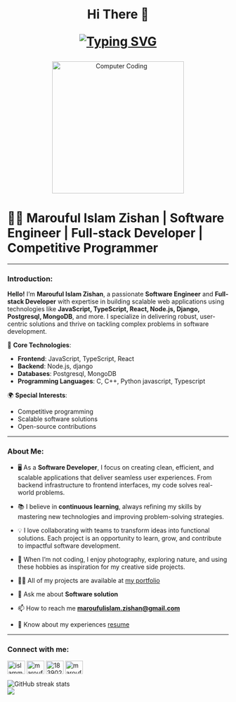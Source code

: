 
 
<h1 align="center">Hi There 👋
 
[![Typing SVG](https://readme-typing-svg.herokuapp.com?size=28&duration=4000&color=0078D7&center=true&vCenter=true&width=650&lines=Welcome+to+My+GitHub+Portfolio!;I'm+Marouful+Islam+Zishan;Software+Engineer+and+Full-stack+Developer;Competitive+Programmer)](https://git.io/typing-svg)
</h1>


<p align="center">
  <img src="https://i.ibb.co/JHHnHSk/67cf8903-9b81-40d1-b38c-7d9f1e5fbd65.jpg" alt="Computer Coding" height="300px" />
</p>

# 👨‍💻 Marouful Islam Zishan | Software Engineer | Full-stack Developer | Competitive Programmer

---

### Introduction:
**Hello!** I’m **Marouful Islam Zishan**, a passionate **Software Engineer** and **Full-stack Developer** with expertise in building scalable web applications using technologies like **JavaScript, TypeScript, React, Node.js, Django, Postgresql, MongoDB**, and more. I specialize in delivering robust, user-centric solutions and thrive on tackling complex problems in software development.

🔧 **Core Technologies**:  
- **Frontend**: JavaScript, TypeScript, React  
- **Backend**: Node.js, django
- **Databases**: Postgresql, MongoDB  
- **Programming Languages**: C, C++, Python javascript, Typescript

🌍 **Special Interests**:  
- Competitive programming  
- Scalable software solutions  
- Open-source contributions

---

### About Me:
- 🖥️ As a **Software Developer**, I focus on creating clean, efficient, and scalable applications that deliver seamless user experiences. From backend infrastructure to frontend interfaces, my code solves real-world problems.
- 📚 I believe in **continuous learning**, always refining my skills by mastering new technologies and improving problem-solving strategies.
  
- 💡 I love collaborating with teams to transform ideas into functional solutions. Each project is an opportunity to learn, grow, and contribute to impactful software development.
  
- 🎨 When I’m not coding, I enjoy photography, exploring nature, and using these hobbies as inspiration for my creative side projects.
  
- 👨‍💻 All of my projects are available at [my portfolio](https://marouful-islam-zishan.netlify.app/)
  
- 💬 Ask me about **Software solution**
  
- 📫 How to reach me **maroufulislam.zishan@gmail.com**
  
- 📄 Know about my experiences [resume](https://drive.google.com/file/d/1ELRDq1l4iu9b2wKXVZzXDNm09NVsgbmb/view?usp=sharing)
  
---


  <h3 align="left">Connect with me:</h3>
<p align="left">
<a href="https://twitter.com/islammarouful" target="blank"><img align="center" src="https://raw.githubusercontent.com/rahuldkjain/github-profile-readme-generator/master/src/images/icons/Social/twitter.svg" alt="islammarouful" height="30" width="40" /></a>
<a href="https://linkedin.com/in/marouful-islam-zishan" target="blank"><img align="center" src="https://raw.githubusercontent.com/rahuldkjain/github-profile-readme-generator/master/src/images/icons/Social/linked-in-alt.svg" alt="marouful-islam-zishan-950610241" height="30" width="40" /></a>
<a href="https://stackoverflow.com/users/18390203" target="blank"><img align="center" src="https://raw.githubusercontent.com/rahuldkjain/github-profile-readme-generator/master/src/images/icons/Social/stack-overflow.svg" alt="18390203" height="30" width="40" /></a>
<a href="https://fb.com/marouf5010" target="blank"><img align="center" src="https://raw.githubusercontent.com/rahuldkjain/github-profile-readme-generator/master/src/images/icons/Social/facebook.svg" alt="marouf5010" height="30" width="40" /></a>
</p>

![GitHub streak stats](https://github-readme-streak-stats.herokuapp.com/?user=zishan344)  
![](https://komarev.com/ghpvc/?username=zishan344)
